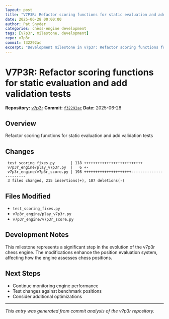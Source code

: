 ```yaml
---
layout: post
title: "V7P3R: Refactor scoring functions for static evaluation and add validation tests"
date: 2025-06-28 00:00:00 
author: Pat Snyder
categories: chess-engine development
tags: [v7p3r, milestone, development]
repo: v7p3r
commit: f32292ac
excerpt: "Development milestone in v7p3r: Refactor scoring functions for static evaluation and add validation tests"
---
```


# V7P3R: Refactor scoring functions for static evaluation and add validation tests

**Repository:** [v7p3r](https://github.com/pssnyder/v7p3r)
**Commit:** [`f32292ac`](https://github.com/pssnyder/v7p3r/commit/f32292ac581a8362ef309b0970ac1f07a31b49c9)
**Date:** 2025-06-28

## Overview

Refactor scoring functions for static evaluation and add validation tests

## Changes

```
 test_scoring_fixes.py       | 118 ++++++++++++++++++++++++++
 v7p3r_engine/play_v7p3r.py  |   6 +-
 v7p3r_engine/v7p3r_score.py | 198 +++++++++++++++++++++-----------------------
 3 files changed, 215 insertions(+), 107 deletions(-)
```

## Files Modified

- `test_scoring_fixes.py`
- `v7p3r_engine/play_v7p3r.py`
- `v7p3r_engine/v7p3r_score.py`

## Development Notes

This milestone represents a significant step in the evolution of the v7p3r chess engine. The modifications enhance the position evaluation system, affecting how the engine assesses chess positions.

## Next Steps

- Continue monitoring engine performance
- Test changes against benchmark positions
- Consider additional optimizations

---

*This entry was generated from commit analysis of the v7p3r repository.*

